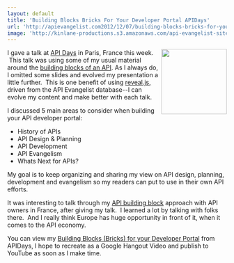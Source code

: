 ```yaml
---
layout: default
title: 'Building Blocks Bricks For Your Developer Portal APIDays'
url: 'http://apievangelist.com2012/12/07/building-blocks-bricks-for-your-developer-portal-apidays/'
image: 'http://kinlane-productions.s3.amazonaws.com/api-evangelist-site/blog/api-days-logo.png'
---
```



<p>
     <a href="http://apidays.io/" target="_blank"><img src="https://s3.amazonaws.com/kinlane-productions/events/api-days-paris-france/api-days-logo.png"  width="150" align="right" /></a>
</p>
<p>
     I gave a talk at <a title="API Days" href="http://apidays.io/">API Days</a> in Paris, France this week.  This talk was using some of my usual material around the <a title="building blocks of an API" href="http://apievangelist.com/the_building_blocks_of_a_successful_api.php">building blocks of an API</a>. As I always do, I omitted some slides and evolved my presentation a little further.  This is one benefit of using <a title="reveal.js" href="http://lab.hakim.se/reveal-js//">reveal.js</a>, driven from the API Evangelist database--I can evolve my content and make better with each talk.
</p>
<p>
     I discussed 5 main areas to consider when building your API developer portal:
</p>
<ul >
     <li>History of APIs
     </li>
     <li>API Design &amp; Planning
     </li>
     <li>API Development
     </li>
     <li>API Evangelism
     </li>
     <li>Whats Next for APIs?
     </li>
</ul>
<p>
     My goal is to keep organizing and sharing my view on API design, planning, development and evangelism so my readers can put to use in their own API efforts.
</p>
<p>
     It was interesting to talk through my <a title="API Building Blocks" href="http://apievangelist.com/buildingblocks/">API building block</a> approach with API owners in France, after giving my talk.  I learned a lot by talking with folks there.  And I really think Europe has huge opportunity in front of it, when it comes to the API economy.
</p>
<p>
     You can view my <a title="Building Blocks (Bricks) for your Developer Portal" href="/talks/apidays/building-blocks/" target="_blank">Building Blocks (Bricks) for your Developer Portal</a> from APIDays, I hope to recreate as a Google Hangout Video and publish to YouTube as soon as I make time.
</p>
